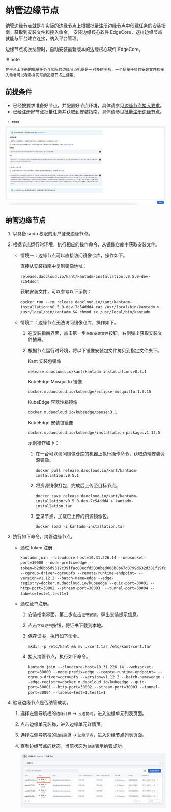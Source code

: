 # 纳管边缘节点

纳管边缘节点就是在实际的边缘节点上根据批量注册边缘节点中创建任务的安装指南，获取到安装文件和接入命令，
安装边缘核心软件 EdgeCore，这样边缘节点就能与平台建立连接，纳入平台管理。

边缘节点初次纳管时，自动安装最新版本的边缘核心软件 EdgeCore。

!!! note

    在平台上注册的批量任务与实际的边缘节点机器是一对多的关系，一个批量任务的安装文件和接入命令可以在多台实际的边缘节点上使用。

## 前提条件

- 已经按要求准备好节点，并配置好节点环境，具体请参见[边缘节点接入要求](./join-rqmt.md)。
- 已经注册好节点批量任务并获取到安装指南，具体请参见[批量注册边缘节点](./batch-registration.md)。

![安装指南](../../images/node-managed-01.png)

## 纳管边缘节点

1. 以具备 sudo 权限的用户登录边缘节点。

1. 根据节点运行时环境，执行相应的操作命令，从镜像仓库中获取安装文件。

    - 情境一：边缘节点可以直接访问镜像仓库，操作如下。

        直接从安装指南中复制镜像地址：

        ```shell
        release.daocloud.io/kant/kantadm-installation:v0.5.0-dev-7c54ddd4
        ```

        获取安装文件，可以参考以下示例：

        ```shell
        docker run --rm release.daocloud.io/kant/kantadm-installation:v0.5.0-dev-7c54ddd4 cat /usr/local/bin/kantadm > /usr/local/bin/kantadm && chmod +x /usr/local/bin/kantadm
        ```

    - 情境二：边缘节点无法访问镜像仓库，操作如下。

        1. 在安装指南界面，点击第一步`获取安装文件`按钮，右侧弹出获取安装文件抽屉。

        1. 根据节点运行时环境，将以下镜像安装包文件拷贝到指定文件夹下。
            
            Kant 安装包镜像
            
            ```
            release.daocloud.io/kant/kantadm-installation:v0.5.1
            ```
            KubeEdge Mosquitto 镜像 
              
            ```
            docker.m.daocloud.io/kubeedge/eclipse-mosquitto:1.6.15
            ```
            KubeEdge 容器沙箱镜像 
            
            ```
            docker.m.daocloud.io/kubeedge/pause:3.1
            ```
            KubeEdge 安装包镜像 
            
            ```
            docker.m.daocloud.io/kubeedge/installation-package:v1.12.5
            ```

            示例操作如下：

            1. 在一台可以访问镜像仓库的机器上执行操作命令，获取边端安装资源镜像。

                ```shell
                docker pull release.daocloud.io/kant/kantadm-installation:v0.5.1
                ```

            1. 将资源镜像打包，完成后上传至目标节点。

                ```shell
                docker save release.daocloud.io/kant/kantadm-installation:v0.5.0-dev-7c54ddd4 > kantadm-installation.tar
                ```

            1. 登录节点，加载已上传的资源镜像包。

                ```shell
                docker load -i kantadm-installation.tar
                ```

1. 执行如下命令，纳管边缘节点。

    - 通过 token 注册.

        ```shell
        kantadm join --cloudcore-host=10.31.226.14 --websocket-port=30000 --node-prefix=edge --token=b2d6bb5d9312c39ffac08ecfd5030bed006b8b67d0799d632d381f19fca9e765.eyJhbGciOiJIUzI1NiIsInR5cCI6IkpXVCJ9.eyJleHAiOjE2OTQ2NTk3NDV9.0sdaWbYSTURmAYmQwDn_zF7P9TwcRTSMhwPw6l87U7E --cgroup-driver=cgroupfs --remote-runtime-endpoint= --version=v1.12.2 --batch-name=edge --edge-registry=docker.m.daocloud.io/kubeedge --quic-port=30001 --http-port=30002 --stream-port=30003  --tunnel-port=30004 --labels=test=1,test1=1
        ```

    - 通过证书注册。

        1. 安装指南界面，第二步点击`证书安装`，弹出安装提示信息。

        1. 点击`下载证书`按钮，将证书下载到本地。

        1. 保存证书，执行如下命令。

            ```shell
            mkdir -p /etc/kant && mv ./cert.tar /etc/kant/cert.tar
            ```

        1. 接入纳管节点，执行如下命令。

            ```shell
            kantadm join --cloudcore-host=10.31.226.14 --websocket-port=30000 --node-prefix=edge --remote-runtime-endpoint= --cgroup-driver=cgroupfs --version=v1.12.2 --batch-name=edge --edge-registry=docker.m.daocloud.io/kubeedge --quic-port=30001 --http-port=30002 --stream-port=30003 --tunnel-port=30004 --labels=test=1,test1=1
            ```

1. 验证边缘节点是否纳管成功。

    1. 选择左侧导航栏的`边缘计算` -> `云边协同`，进入边缘单元列表页面。

    1. 点击边缘单元名称，进入边缘单元详情页。

    1. 选择左侧导航栏的`边缘资源` -> `边缘节点`，进入边缘节点列表页面。

    1. 查看边缘节点的状态，当前状态为`健康`表示纳管成功。

        ![边缘节点纳管成果](../../images/node-managed-02.png)
